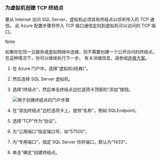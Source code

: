 ### <a name="create-a-tcp-endpoint-for-the-virtual-machine"></a>为虚拟机创建 TCP 终结点
要从 Internet 访问 SQL Server，虚拟机必须具有终结点以侦听传入的 TCP 通信。 此 Azure 配置步骤将传入 TCP 端口通信定向到虚拟机可以访问的 TCP 端口。

> [!NOTE]
> 如果你在同一云服务或虚拟网络中连接，则不需要创建一个公开访问的终结点。 在这种情况下，你可以继续执行下一步。 有关详细信息，请参阅[连接方案](../articles/virtual-machines/windows/sqlclassic/virtual-machines-windows-classic-sql-connect.md#connection-scenarios)。
> 
> 

1. 在 Azure 门户中，选择“虚拟机(经典)”。
2. 然后选择 SQL Server 虚拟机。
3. 选择“终结点”，然后单击终结点边栏选项卡顶部的“添加”按钮。
   
    ![用于创建终结点的门户步骤](./media/virtual-machines-sql-server-connection-steps/portal-endpoint-creation.png)
4. 在“添加终结点”边栏选项卡上，提供“名称”，例如 SQLEndpoint。
5. 选择“TCP”作为“协议”。
6. 为“公用端口”指定端口号，如“57500”。
7. 为“专用端口”，指定 SQL Server 侦听端口，默认为“1433”。
8. 单击“确定”创建终结点。

